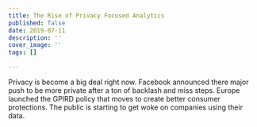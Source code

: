 ```yaml
---
title: The Rise of Privacy Focused Analytics
published: false
date: 2019-07-11
description: ''
cover_image: ''
tags: []

---
```

Privacy is become a big deal right now. Facebook announced there major push to be more private after a ton of backlash and miss steps. Europe launched the GPIRD policy that moves to create better consumer protections. The public is starting to get woke on companies using their data.